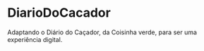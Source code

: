 # DiarioDoCacador
Adaptando o Diário do Caçador, da Coisinha verde, para ser uma experiência digital. 

